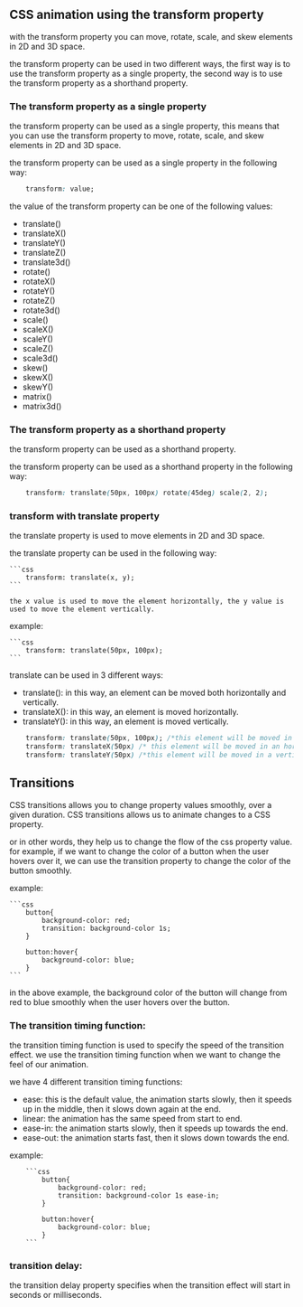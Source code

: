 ## CSS animation using the transform property

with the transform property you can move, rotate, scale, and skew elements in 2D and 3D space.

the transform property can be used in two different ways, the first way is to use the transform property as a single property, the second way is to use the transform property as a shorthand property.

### The transform property as a single property

the transform property can be used as a single property, this means that you can use the transform property to move, rotate, scale, and skew elements in 2D and 3D space.

the transform property can be used as a single property in the following way:

```css
    transform: value;
```

the value of the transform property can be one of the following values:

* translate()
* translateX()
* translateY()
* translateZ()
* translate3d()
* rotate()
* rotateX()
* rotateY()
* rotateZ()
* rotate3d()
* scale()
* scaleX()
* scaleY()
* scaleZ()
* scale3d()
* skew()
* skewX()
* skewY()
* matrix()
* matrix3d()


### The transform property as a shorthand property

the transform property can be used as a shorthand property.

the transform property can be used as a shorthand property in the following way:

```css
    transform: translate(50px, 100px) rotate(45deg) scale(2, 2);
```

### transform with translate property

the translate property is used to move elements in 2D and 3D space.

the  translate property can be used in the following way:
    
    ```css
        transform: translate(x, y);
    ```

    the x value is used to move the element horizontally, the y value is used to move the element vertically.

    
example:

    ```css
        transform: translate(50px, 100px);
    ```

translate can be used in 3 different ways: 

* translate(): in this way, an element can be moved both horizontally and vertically.
* translateX(): in this way, an element  is  moved horizontally.
* translateY(): in this way, an element is moved vertically.

```css
    transform: translate(50px, 100px); /*this element will be moved in both horzontal and vertical directions*/
    transform: translateX(50px) /* this element will be moved in an horizontal direction*/
    transform: translateY(50px) /*this element will be moved in a vertical direction*/
```


## Transitions

CSS transitions allows you to change property values smoothly, over a given duration.
CSS transitions allows us to animate changes to a CSS property.

or in other words, they help us to change the flow of the css property value. for example, if we want to change the color of a button when the user hovers over it, we can use the transition property to change the color of the button smoothly.

example: 

    ```css
        button{
            background-color: red;
            transition: background-color 1s;
        }
    
        button:hover{
            background-color: blue;
        }
    ```
in the above example, the background color of the button will change from red to blue smoothly when the user hovers over the button.

### The transition timing function:

the transition timing function is used to specify the speed of the transition effect.
we use the transition timing function when we want to change the feel of our animation.

we have 4 different transition timing functions:

* ease: this is the default value, the animation starts slowly, then it speeds up in the middle, then it slows down again at the end.
* linear: the animation has the same speed from start to end.
* ease-in: the animation starts slowly, then it speeds up towards the end.
* ease-out: the animation starts fast, then it slows down towards the end.


example:
    
        ```css
            button{
                background-color: red;
                transition: background-color 1s ease-in;
            }
        
            button:hover{
                background-color: blue;
            }
        ```

### transition delay:

the transition delay property specifies when the transition effect will start in seconds or milliseconds.